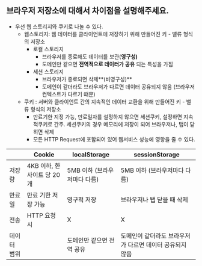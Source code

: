 ## 브라우저 저장소에 대해서 차이점을 설명해주세요.

- 우선 웹 스토리지와 쿠키로 나눌 수 있다.
  - 웹스토리지: 웹 데이터를 클라이언트에 저장하기 위해 만들어진 키 - 밸류 형식의 저장소
    - 로컬 스토리지
      - 브라우저를 종료해도 데이터를 보관(**영구성)**
      - 도메인만 같으면 **전역적으로 데이터가 공유**
        되는 특성을 가짐
    - 세션 스토리지
      - 브라우저가 종료되면 삭제**(비영구성)**
      - 도메인이 같더라도 브라우저가 다르면 데이터 공유되지 않음 (브라우저 컨텍스트가 다르기 떄문)
  - 쿠키 : 서버와 클라이언트 간의 지속적인 데이터 교환을 위해 만들어진 키 - 밸류 형식의 저장소
    - 만료기한 지정 가능, 만료일자를 설정하지 않으면 세션쿠키, 설정하면 지속적쿠키로 간주. 세션쿠키의 경우 메모리에 저장이 되어 브라우저나, 탭이 닫히면 삭제
    - 모든 HTTP Request에 포함되어 있어 웹서비스 성능에 영향을 줄 수 있다.

|             | Cookie                      | localStorage                 | sessionStorage                                           |
| ----------- | --------------------------- | ---------------------------- | -------------------------------------------------------- |
| 저장량      | 4KB 이하, 한 사이트 당 20개 | 5MB 이하 (브라우저마다 다름) | 5MB 이하 (브라우저마다 다름)                             |
| 만료일      | 만료 기한 저장 가능         | 영구적 저장                  | 브라우저나 탭 닫을 때 삭제                               |
| 전송        | HTTP 요청 시                | X                            | X                                                        |
| 데이터 범위 |                             | 도메인만 같으면 전역 공유    | 도메인이 같더라도 브라우저가 다르면 데이터 공유되지 않음 |

